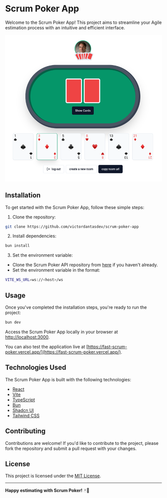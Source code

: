 # Scrum Poker App

Welcome to the Scrum Poker App! This project aims to streamline your Agile estimation process with an intuitive and efficient interface.

<img src="./public/project-screenshot.png">

## Installation

To get started with the Scrum Poker App, follow these simple steps:

1. Clone the repository:
```bash
git clone https://github.com/victordantasdev/scrum-poker-app
```

2. Install dependencies:
```bash
bun install
```

3. Set the environment variable:
- Clone the Scrum Poker API repository from [here](https://github.com/victordantasdev/scrum-poker-api) if you haven't already.
- Set the environment variable in the format:
```bash
VITE_WS_URL=ws://<host>/ws
```

## Usage

Once you've completed the installation steps, you're ready to run the project:

```bash
bun dev
```

Access the Scrum Poker App locally in your browser at [http://localhost:3000](http://localhost:3000).

You can also test the application live at [https://fast-scrum-poker.vercel.app/](https://fast-scrum-poker.vercel.app/).

## Technologies Used
The Scrum Poker App is built with the following technologies:

- [React](https://react.dev/)
- [Vite](https://vitejs.dev/)
- [TypeScript](https://www.typescriptlang.org/)
- [Bun](https://bun.sh/)
- [Shadcn UI](https://ui.shadcn.com/)
- [Tailwind CSS](https://tailwindcss.com/)

## Contributing

Contributions are welcome! If you'd like to contribute to the project, please fork the repository and submit a pull request with your changes.

## License

This project is licensed under the [MIT License](LICENSE).

---

**Happy estimating with Scrum Poker!** 🃏🚀
